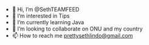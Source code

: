 - 👋 Hi, I’m @SethTEAMFEED
- 👀 I’m interested in Tips
- 🌱 I’m currently learning Java
- 💞️ I’m looking to collaborate on ONU and my country
- 📫 How to reach me prettysethlindo@gmail.com

<!---
SethTEAMFEED/SethTEAMFEED is a ✨ special ✨ repository because its `README.md` (this file) appears on your GitHub profile.
You can click the Preview link to take a look at your changes.
--->
